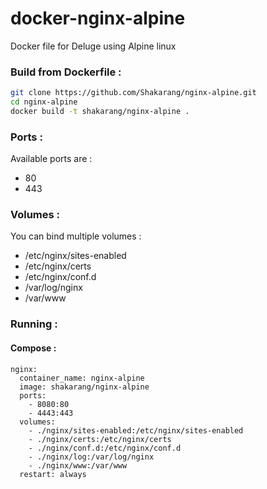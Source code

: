 # docker-nginx-alpine

Docker file for Deluge using Alpine linux

### Build from Dockerfile :

```bash
git clone https://github.com/Shakarang/nginx-alpine.git
cd nginx-alpine
docker build -t shakarang/nginx-alpine .
```

### Ports :

Available ports are :

- 80
- 443

### Volumes :

You can bind multiple volumes :

- /etc/nginx/sites-enabled
- /etc/nginx/certs
- /etc/nginx/conf.d
- /var/log/nginx
- /var/www

### Running :

#### Compose :

```
nginx:
  container_name: nginx-alpine
  image: shakarang/nginx-alpine
  ports:
    - 8080:80
    - 4443:443
  volumes:
    - ./nginx/sites-enabled:/etc/nginx/sites-enabled
    - ./nginx/certs:/etc/nginx/certs
    - ./nginx/conf.d:/etc/nginx/conf.d
    - ./nginx/log:/var/log/nginx
    - ./nginx/www:/var/www
  restart: always
```
